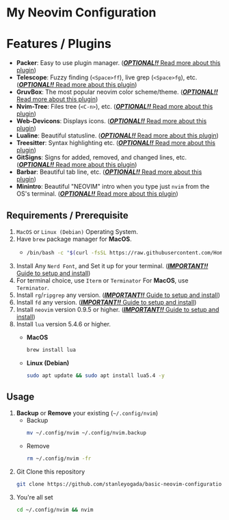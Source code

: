 # My Neovim Configuration

# Features / Plugins
- **Packer**: Easy to use plugin manager. ([**_OPTIONAL!!_**  Read more about this plugin](https://github.com/wbthomason/packer.nvim))
- **Telescope**: Fuzzy finding (`<Space>ff`), live grep (`<Space>fg`), etc. ([**_OPTIONAL!!_**  Read more about this plugin](https://github.com/nvim-telescope/telescope.nvim))
- **GruvBox**: The most popular neovim color scheme/theme. ([**_OPTIONAL!!_**  Read more about this plugin](https://github.com/ellisonleao/gruvbox.nvim))
- **Nvim-Tree**: Files tree (`<C-n>`), etc. ([**_OPTIONAL!!_**  Read more about this plugin](https://github.com/nvim-tree/nvim-tree.lua))
- **Web-Devicons**: Displays icons. ([**_OPTIONAL!!_**  Read more about this plugin](https://github.com/nvim-tree/nvim-web-devicons))
- **Lualine**: Beautiful statusline. ([**_OPTIONAL!!_**  Read more about this plugin](https://github.com/nvim-lualine/lualine.nvim))
- **Treesitter**: Syntax highlighting etc. ([**_OPTIONAL!!_**  Read more about this plugin](https://github.com/nvim-treesitter/nvim-treesitter))
- **GitSigns**: Signs for added, removed, and changed lines, etc. ([**_OPTIONAL!!_**  Read more about this plugin](https://github.com/lewis6991/gitsigns.nvim))
- **Barbar**: Beautiful tab line, etc. ([**_OPTIONAL!!_**  Read more about this plugin](https://github.com/romgrk/barbar.nvim))
- **Minintro**: Beautiful "NEOVIM" intro when you type just `nvim` from the OS's terminal. ([**_OPTIONAL!!_**  Read more about this plugin](https://github.com/eoh-bse/minintro.nvim))

## Requirements / Prerequisite
1. `MacOS` or `Linux (Debian)` Operating System.
2. Have `brew` package manager for **MacOS**.
   - ```bash
     /bin/bash -c "$(curl -fsSL https://raw.githubusercontent.com/Homebrew/install/HEAD/install.sh)"
     ```
3. Install Any `Nerd Font`, and Set it up for your terminal. ([**_IMPORTANT!!_** Guide to setup and install](https://github.com/stanleyogada/simple-neovim-configuration/blob/main/guides/NERDFONT.md))
4. For terminal choice, use `Iterm` or `Terminator` For **MacOS**, use `Terminator`.
5. Install `rg`/`ripgrep` any version. ([**_IMPORTANT!!_** Guide to setup and install](https://command-not-found.com/rg))
6. Install `fd` any version. ([**_IMPORTANT!!_** Guide to setup and install](https://command-not-found.com/fd))
7. Install `neovim`  version 0.9.5 or higher. ([**_IMPORTANT!!_** Guide to setup and install](https://github.com/stanleyogada/simple-neovim-configuration/blob/main/guides/NEOVIM.md))
8. Install `lua` version 5.4.6 or higher.
    - **MacOS**
        ```bash
        brew install lua
        ```
     
    - **Linux (Debian)**
        ```bash
        sudo apt update && sudo apt install lua5.4 -y
        ```

## Usage
1. **Backup** or **Remove** your existing (`~/.config/nvim`)
   - Backup
       ```bash
       mv ~/.config/nvim ~/.config/nvim.backup
       ```
   - Remove
       ```bash
       rm ~/.config/nvim -fr
       ```
2. Git Clone this repository
     ```bash
     git clone https://github.com/stanleyogada/basic-neovim-configuration.git ~/.config/nvim
     ```
3. You're all set
     ```bash
     cd ~/.config/nvim && nvim
     ```
